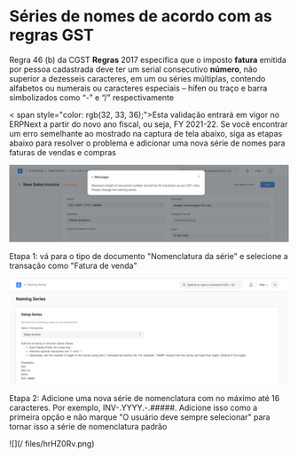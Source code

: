 # Séries de nomes de acordo com as regras GST


Regra 46 (b) da CGST **Regras** 2017 especifica que o imposto **fatura** emitida por pessoa cadastrada deve ter um serial consecutivo **número**, não superior a dezesseis caracteres, em um ou séries múltiplas, contendo alfabetos ou numerais ou caracteres especiais – hífen ou traço e barra simbolizados como “-” e “/” respectivamente

  


< span style="color: rgb(32, 33, 36);">Esta validação entrará em vigor no ERPNext a partir do novo ano fiscal, ou seja, FY 2021-22. Se você encontrar um erro semelhante ao mostrado na captura de tela abaixo, siga as etapas abaixo para resolver o problema e adicionar uma nova série de nomes para faturas de vendas e compras

  


![](/files/Nr1n53j.png)

  


Etapa 1: vá para o tipo de documento "Nomenclatura da série" e selecione a transação como "Fatura de venda"

  


![](/files/1KrOqdx.png)

  


Etapa 2: Adicione uma nova série de nomenclatura com no máximo até 16 caracteres. Por exemplo, INV-.YYYY.-.#####. Adicione isso como a primeira opção e não marque "O usuário deve sempre selecionar" para tornar isso a série de nomenclatura padrão

  


![](/ files/hrHZ0Rv.png)

  


  



